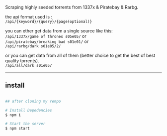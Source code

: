 Scraping highly seeded torrents from 1337x & Piratebay & Rarbg.

the api format used is :<br>
`/api/{keyword}/{query}/{page(optional)}`

you can ether get data from a single source like this:<br>
`/api/1337x/game of thrones s05e05/`
or<br>
`/api/piratebay/breaking bad s01e01/`
or<br>
`/api/rarbg/dark s01e05/2/`

or you can get data from all of them (better choice to get the best of best quality torrents).<br>
`/api/all/dark s01e05/`

---

## install

```sh

## after cloning my rempo

# Install Depedencies
$ npm i

# Start the server
$ npm start

```
